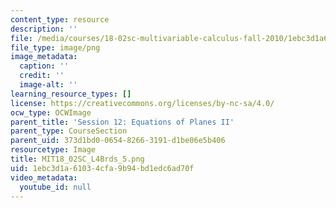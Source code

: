 ```yaml
---
content_type: resource
description: ''
file: /media/courses/18-02sc-multivariable-calculus-fall-2010/1ebc3d1a61034cfa9b94bd1edc6ad70f_MIT18_02SC_L4Brds_5.png
file_type: image/png
image_metadata:
  caption: ''
  credit: ''
  image-alt: ''
learning_resource_types: []
license: https://creativecommons.org/licenses/by-nc-sa/4.0/
ocw_type: OCWImage
parent_title: 'Session 12: Equations of Planes II'
parent_type: CourseSection
parent_uid: 373d1bd0-0654-8266-3191-d1be06e5b406
resourcetype: Image
title: MIT18_02SC_L4Brds_5.png
uid: 1ebc3d1a-6103-4cfa-9b94-bd1edc6ad70f
video_metadata:
  youtube_id: null
---
```

